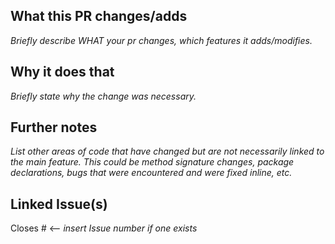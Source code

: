 ## What this PR changes/adds

_Briefly describe WHAT your pr changes, which features it adds/modifies._

## Why it does that

_Briefly state why the change was necessary._

## Further notes

_List other areas of code that have changed but are not necessarily linked to the main feature. This could be method signature changes, package declarations, bugs that were encountered and were fixed inline, etc._

## Linked Issue(s)

Closes # <-- _insert Issue number if one exists_